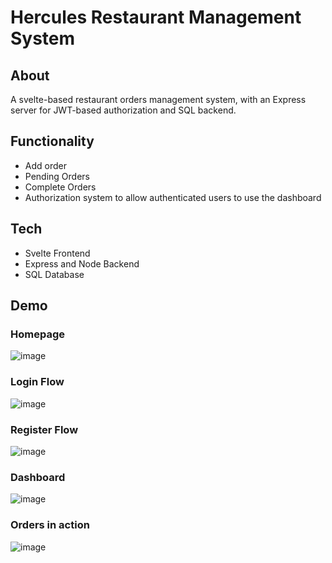 # Hercules Restaurant Management System
## About
A svelte-based restaurant orders management system, with an Express server for JWT-based authorization and SQL backend.

## Functionality
- Add order
- Pending Orders
- Complete Orders
- Authorization system to allow authenticated users to use the dashboard

## Tech
- Svelte Frontend
- Express and Node Backend
- SQL Database

## Demo
### Homepage
![image](https://github.com/yash-seth/hercules-RMS/assets/71393551/dfa4bf49-6b3d-4e71-95a7-2c3d89e36244)
      
### Login Flow
![image](https://github.com/yash-seth/hercules-RMS/assets/71393551/e0b49e95-20dc-4646-a0d3-9b863e60f987)
      
### Register Flow
![image](https://github.com/yash-seth/hercules-RMS/assets/71393551/f542ac45-5705-402c-828e-8e3e47dc51d1)
     
### Dashboard
![image](https://github.com/yash-seth/hercules-RMS/assets/71393551/b977f4e7-fe48-40ac-8ed8-957907eca256)
     
### Orders in action
![image](https://github.com/yash-seth/hercules-RMS/assets/71393551/9876c2ed-84c7-4d88-8923-28858c965b85)
